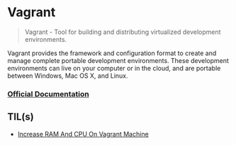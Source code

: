 # Vagrant

> Vagrant - Tool for building and distributing virtualized development environments.

Vagrant provides the framework and configuration format to create and manage complete portable development environments. These development environments can live on your computer or in the cloud, and are portable between Windows, Mac OS X, and Linux.

### [Official Documentation](https://www.vagrantup.com/docs)

## TIL(s)

- [Increase RAM And CPU On Vagrant Machine](increase-ram-and-cpu-on-vagrant-machine.md)

